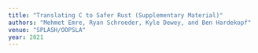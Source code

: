 ```yaml
---
title: "Translating C to Safer Rust (Supplementary Material)"
authors: "Mehmet Emre, Ryan Schroeder, Kyle Dewey, and Ben Hardekopf"
venue: "SPLASH/OOPSLA"
year: 2021
---
```

